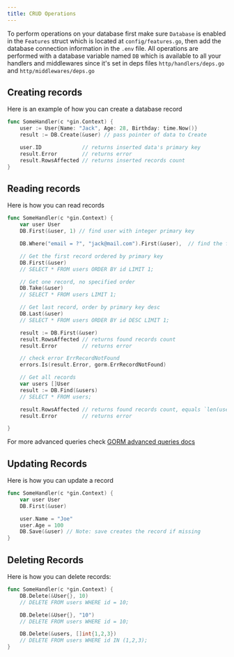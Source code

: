 ```yaml
---
title: CRUD Operations
---
```


To perform operations on your database first make sure `Database` is enabled in the `Features` struct which is located at `config/features.go`, then add the database connection information in the `.env` file.
All operations are performed with a database variable named `DB` which is available to all your handlers and middlewares since it's set in deps files `http/handlers/deps.go` and `http/middlewares/deps.go`

## Creating records
Here is an example of how you can create a database record 
```go
func SomeHandler(c *gin.Context) {
	user := User{Name: "Jack", Age: 28, Birthday: time.Now()}
	result := DB.Create(&user) // pass pointer of data to Create

	user.ID             // returns inserted data's primary key
	result.Error        // returns error
	result.RowsAffected // returns inserted records count
}
```

## Reading records
Here is how you can read records
```go
func SomeHandler(c *gin.Context) {
	var user User
	DB.First(&user, 1) // find user with integer primary key

  	DB.Where("email = ?", "jack@mail.com").First(&user),  // find the first user with email jack@mail.com

  	// Get the first record ordered by primary key
	DB.First(&user)
	// SELECT * FROM users ORDER BY id LIMIT 1;

	// Get one record, no specified order
	DB.Take(&user)
	// SELECT * FROM users LIMIT 1;

	// Get last record, order by primary key desc
	DB.Last(&user)
	// SELECT * FROM users ORDER BY id DESC LIMIT 1;

	result := DB.First(&user)
	result.RowsAffected // returns found records count
	result.Error        // returns error

	// check error ErrRecordNotFound
	errors.Is(result.Error, gorm.ErrRecordNotFound)

	// Get all records
	var users []User
	result := DB.Find(&users)
	// SELECT * FROM users;

	result.RowsAffected // returns found records count, equals `len(users)`
	result.Error        // returns error

}
```
For more advanced queries check [GORM advanced queries docs](https://gorm.io/docs/advanced_query.html)

## Updating Records
Here is how you can update a record 
```go
func SomeHandler(c *gin.Context) {
	var user User
	DB.First(&user)

	user.Name = "Joe"
	user.Age = 100
	DB.Save(&user) // Note: save creates the record if missing
}
```

## Deleting Records
Here is how you can delete records:
```go
func SomeHandler(c *gin.Context) {
	DB.Delete(&User{}, 10)
	// DELETE FROM users WHERE id = 10;

	DB.Delete(&User{}, "10")
	// DELETE FROM users WHERE id = 10;

	DB.Delete(&users, []int{1,2,3})
	// DELETE FROM users WHERE id IN (1,2,3);
}
```
